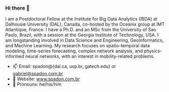### Hi there 👋

I am a Postdoctoral Fellow at the Institute for Big Data Analytics (IBDA) at Dalhousie University (DAL), Canada, co-hosted by the Oceanix group at IMT Atlantique, France. I have a Ph.D. and an MSc from the University of Sao Paulo, Brazil, with a session at the Georgia Institute of Technology, USA. I am longstanding involved in Data Science and Engineering, GeoInformatics, and Machine Learning. My research focuses on spatio-temporal data modeling, time-series forecasting, complex network analysis, and physics-informed neural networks, with an interest in mobility-related problems.

- 📫 Email: spadon@{dal.ca, usp.br, gatech.edu} or gabriel@spadon.com.br
- 🔭 Website: www.spadon.com.br
- 🌱 Pronouns: he/his/him
